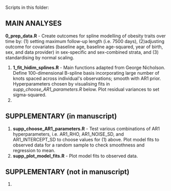 Scripts in this folder:

## MAIN ANALYSES

**0_prep_data.R** - Create outcomes for spline modelling of obesity traits over time by: (1) setting maximum follow-up length (i.e. 7500 days), (2)adjusting outcome for covariates (baseline age, baseline age-squared, year of birth, sex, and data provider) in sex-specific and sex-combined strata, and (3) standardising by normal scaling.
1. **1_fit_hidim_splines.R** - Main functions adapted from George Nicholson. Define 100-dimensional B-spline basis incorporating large number of knots spaced across individual's observations; smooth with AR1 prior. Hyperparameters chosen by visualising fits in *supp_choose_AR1_parameters.R* below. Plot residual variances to set sigma-squared.
2. 

## SUPPLEMENTARY (in manuscript)

1. **supp_choose_AR1_parameters.R** - Test various combinations of AR1 hyperparameters, i.e. AR1_RHO, AR1_NOISE_SD, and AR1_INTERCEPT_SD to choose values for (1) above. Plot model fits to observed data for a random sample to check smoothness and regression to mean.
2. **supp_plot_model_fits.R** - Plot model fits to observed data.


## SUPPLEMENTARY (not in manuscript)

1. 